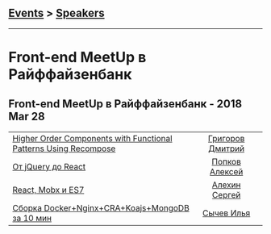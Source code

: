 ## [Events](../README.md) > [Speakers](../speakers.md)
---

# Front-end MeetUp в Райффайзенбанк

## Front-end MeetUp в Райффайзенбанк - 2018 Mar 28 
| | | |
| --- | :---: | --- |
| [Higher Order Components with Functional Patterns Using Recompose](https://youtu.be/5zPbydsnLoE?t=2m3s)  |  [Григоров Дмитрий](speakers/Григоров%20Дмитрий.md)  |    |
| [От jQuery до React](https://youtu.be/5zPbydsnLoE?t=29m56s)  |  [Попков Алексей](speakers/Попков%20Алексей.md)  |    |
| [React, Mobx и ES7](https://youtu.be/5zPbydsnLoE?t=1h18m16s)  |  [Алехин Сергей](speakers/Алехин%20Сергей.md)  |    |
| [Cборка Docker+Nginx+CRA+Koajs+MongoDB за 10 мин](https://youtu.be/5zPbydsnLoE?t=1h54m1s)  |  [Сычев Илья](speakers/Сычев%20Илья.md)  |    |

